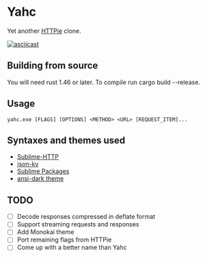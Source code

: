 # Yahc
Yet another [HTTPie](https://httpie.io/) clone.

[![asciicast](https://asciinema.org/a/375052.svg)](https://asciinema.org/a/375052)

## Building from source
You will need rust 1.46 or later. To compile run cargo build --release.

## Usage
```
yahc.exe [FLAGS] [OPTIONS] <METHOD> <URL> [REQUEST_ITEM]...
```

## Syntaxes and themes used
- [Sublime-HTTP](https://github.com/samsalisbury/Sublime-HTTP)
- [json-kv](https://github.com/aurule/json-kv)
- [Sublime Packages](https://github.com/sublimehq/Packages/tree/fa6b8629c95041bf262d4c1dab95c456a0530122)
- [ansi-dark theme](https://github.com/sharkdp/bat/blob/master/assets/themes/ansi-dark.tmTheme)

## TODO
- [ ] Decode responses compressed in deflate format
- [ ] Support streaming requests and responses
- [ ] Add Monokai theme
- [ ] Port remaining flags from HTTPie
- [ ] Come up with a better name than Yahc
